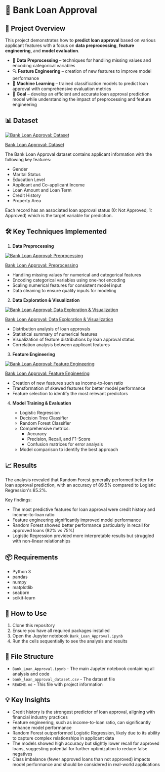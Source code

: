 # 🏦 Bank Loan Approval

## 📌 Project Overview
This project demonstrates how to **predict loan approval** based on various applicant features with a focus on **data preprocessing**, **feature engineering**, and **model evaluation**.

- 🧹 **Data Preprocessing** – techniques for handling missing values and encoding categorical variables
- 🔍 **Feature Engineering** – creation of new features to improve model performance
- 🤖 **Machine Learning** – trained classification models to predict loan approval with comprehensive evaluation metrics
- 🎯 **Goal** – develop an efficient and accurate loan approval prediction model while understanding the impact of preprocessing and feature engineering

## 📊 Dataset

[![Bank Loan Approval: Dataset](https://img.youtube.com/vi/n6Kdhp0xm2s/0.jpg)](https://youtu.be/n6Kdhp0xm2s)

[Bank Loan Approval: Dataset](https://youtu.be/n6Kdhp0xm2s)  

The Bank Loan Approval dataset contains applicant information with the following key features:
- Gender
- Marital Status
- Education Level
- Applicant and Co-applicant Income
- Loan Amount and Loan Term
- Credit History
- Property Area

Each record has an associated loan approval status (0: Not Approved, 1: Approved) which is the target variable for prediction.

## 🛠 Key Techniques Implemented

1. **Data Preprocessing**

[![Bank Loan Approval: Preprocessing](https://img.youtube.com/vi/Q9LIZ3uM298/0.jpg)](https://youtu.be/Q9LIZ3uM298)

[Bank Loan Approval: Preprocessing](https://youtu.be/Q9LIZ3uM298)  

   - Handling missing values for numerical and categorical features
   - Encoding categorical variables using one-hot encoding
   - Scaling numerical features for consistent model input
   - Data cleaning to ensure quality inputs for modeling

2. **Data Exploration & Visualization**

[![Bank Loan Approval: Data Exploration & Visualization](https://img.youtube.com/vi/9GLBDpNkpVI/0.jpg)](https://youtu.be/9GLBDpNkpVI)

[Bank Loan Approval: Data Exploration & Visualization](https://youtu.be/9GLBDpNkpVI)  

   - Distribution analysis of loan approvals
   - Statistical summary of numerical features
   - Visualization of feature distributions by loan approval status
   - Correlation analysis between applicant features

3. **Feature Engineering**

[![Bank Loan Approval: Feature Engineering](https://img.youtube.com/vi/M74m-THUv8g/0.jpg)](https://youtu.be/M74m-THUv8g)

[Bank Loan Approval: Feature Engineering](https://youtu.be/M74m-THUv8g)  

   - Creation of new features such as income-to-loan ratio
   - Transformation of skewed features for better model performance
   - Feature selection to identify the most relevant predictors

4. **Model Training & Evaluation**
   
   - Logistic Regression
   - Decision Tree Classifier
   - Random Forest Classifier
   - Comprehensive metrics:
     - Accuracy
     - Precision, Recall, and F1-Score
     - Confusion matrices for error analysis
   - Model comparison to identify the best approach

## 📈 Results
The analysis revealed that Random Forest generally performed better for loan approval prediction, with an accuracy of 89.5% compared to Logistic Regression's 85.2%.

Key findings:
- The most predictive features for loan approval were credit history and income-to-loan ratio
- Feature engineering significantly improved model performance
- Random Forest showed better performance particularly in recall for approved loans (82% vs 75%)
- Logistic Regression provided more interpretable results but struggled with non-linear relationships

## 📦 Requirements
- Python 3
- pandas
- numpy
- matplotlib
- seaborn
- scikit-learn

## 🚀 How to Use
1. Clone this repository
2. Ensure you have all required packages installed
3. Open the Jupyter notebook `Bank_Loan_Approval.ipynb`
4. Run the cells sequentially to see the analysis and results

## 📂 File Structure
- `Bank_Loan_Approval.ipynb` - The main Jupyter notebook containing all analysis and code
- `bank_loan_approval_dataset.csv` - The dataset file
- `README.md` - This file with project information

## 💡 Key Insights
- Credit history is the strongest predictor of loan approval, aligning with financial industry practices
- Feature engineering, such as income-to-loan ratio, can significantly enhance model performance
- Random Forest outperformed Logistic Regression, likely due to its ability to capture complex relationships in applicant data
- The models showed high accuracy but slightly lower recall for approved loans, suggesting potential for further optimization to reduce false negatives
- Class imbalance (fewer approved loans than not approved) impacts model performance and should be considered in real-world applications

